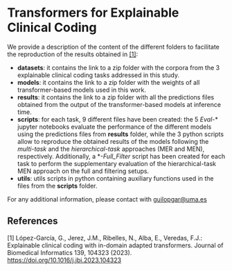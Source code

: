 # Transformers for Explainable Clinical Coding

We provide a description of the content of the different folders to facilitate the reproduction of the results obtained in [[1]](#1):

- **datasets**: it contains the link to a zip folder with the corpora from the 3 explainable clinical coding tasks addressed in this study.
- **models**: it contains the link to a zip folder with the weights of all transformer-based models used in this work.
- **results**: it contains the link to a zip folder with all the predictions files obtained from the output of the transformer-based models at inference time.
- **scripts**: for each task, 9 different files have been created: the 5 *Eval-** jupyter notebooks evaluate the performance of the different models using the predictions files from **results** folder, while the 3 python scripts allow to reproduce the obtained results of the models following the *multi-task* and the *hierarchical-task* approaches (MER and MEN), respectively. Additionally, a **-Full_Filter* script has been created for each task to perform the supplementary evaluation of the hierarchical-task MEN approach on the full and filtering setups.
- **utils**: utils scripts in python containing auxiliary functions used in the files from the **scripts** folder.

For any additional information, please contact with guilopgar@uma.es

## References
<a id="1">[1]</a> 
López-García, G., Jerez, J.M., Ribelles, N., Alba, E., Veredas, F.J.: Explainable clinical coding with in-domain adapted transformers. Journal of Biomedical Informatics 139, 104323 (2023). https://doi.org/10.1016/j.jbi.2023.104323
